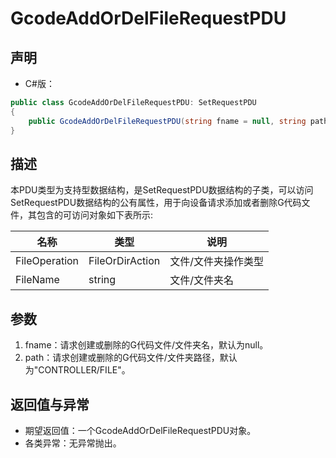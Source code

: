 # GcodeAddOrDelFileRequestPDU

## 声明

- C#版：

```c#
public class GcodeAddOrDelFileRequestPDU: SetRequestPDU
{
    public GcodeAddOrDelFileRequestPDU(string fname = null, string path = "CONTROLLER/FILE") : base();
}
```

## 描述

​       本PDU类型为支持型数据结构，是SetRequestPDU数据结构的子类，可以访问SetRequestPDU数据结构的公有属性，用于向设备请求添加或者删除G代码文件，其包含的可访问对象如下表所示:

| 名称          | 类型            | 说明                |
| ------------- | --------------- | ------------------- |
| FileOperation | FileOrDirAction | 文件/文件夹操作类型 |
| FileName      | string          | 文件/文件夹名       |

## 参数

1. fname：请求创建或删除的G代码文件/文件夹名，默认为null。
2. path：请求创建或删除的G代码文件/文件夹路径，默认为"CONTROLLER/FILE"。

## 返回值与异常

- 期望返回值：一个GcodeAddOrDelFileRequestPDU对象。
- 各类异常：无异常抛出。